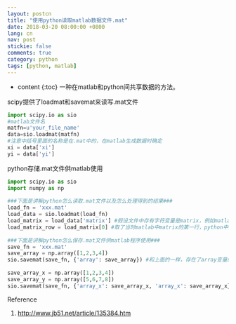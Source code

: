 ```yaml
---
layout: postcn
title: "使用python读取matlab数据文件.mat"
date: 2018-03-20 08:00:00 +0800
lang: cn
nav: post
stickie: false
comments: true
category: python
tags: [python, matlab]
---
```


* content 
{:toc} 
一种在matlab和python间共享数据的方法。
<!-- more -->

scipy提供了loadmat和savemat来读写.mat文件
```python
import scipy.io as sio
#matlab文件名 
matfn=u'your_file_name'
data=sio.loadmat(matfn)
#注意中括号里面的名称是在.mat中的，在matlab生成数据时确定 
xi = data['xi']
yi = data['yi']
```

python存储.mat文件供matlab使用
```python
import scipy.io as sio
import numpy as np
 
###下面是讲解python怎么读取.mat文件以及怎么处理得到的结果###
load_fn = 'xxx.mat'
load_data = sio.loadmat(load_fn)
load_matrix = load_data['matrix'] #假设文件中存有字符变量是matrix，例如matlab中save(load_fn, 'matrix');当然可以保存多个save(load_fn, 'matrix_x', 'matrix_y', ...);
load_matrix_row = load_matrix[0] #取了当时matlab中matrix的第一行，python中数组行排列
 
###下面是讲解python怎么保存.mat文件供matlab程序使用###
save_fn = 'xxx.mat'
save_array = np.array([1,2,3,4])
sio.savemat(save_fn, {'array': save_array}) #和上面的一样，存在了array变量的第一行
 
save_array_x = np.array([1,2,3,4])
save_array_y = np.array([5,6,7,8])
sio.savemat(save_fn, {'array_x': save_array_x, 'array_x': save_array_x}) #同理，只是存入了两个不同的变量供
```

Reference
1. http://www.jb51.net/article/135384.htm